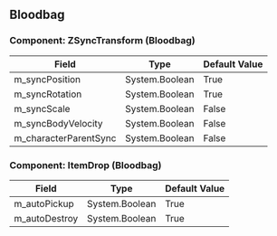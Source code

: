 ## Bloodbag

### Component: ZSyncTransform (Bloodbag)

|Field|Type|Default Value|
|-----|----|-------------|
|m_syncPosition|System.Boolean|True|
|m_syncRotation|System.Boolean|True|
|m_syncScale|System.Boolean|False|
|m_syncBodyVelocity|System.Boolean|False|
|m_characterParentSync|System.Boolean|False|

### Component: ItemDrop (Bloodbag)

|Field|Type|Default Value|
|-----|----|-------------|
|m_autoPickup|System.Boolean|True|
|m_autoDestroy|System.Boolean|True|

